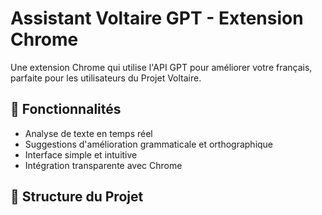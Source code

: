 # Assistant Voltaire GPT - Extension Chrome

Une extension Chrome qui utilise l'API GPT pour améliorer votre français, parfaite pour les utilisateurs du Projet Voltaire.

## 🌟 Fonctionnalités

- Analyse de texte en temps réel
- Suggestions d'amélioration grammaticale et orthographique
- Interface simple et intuitive
- Intégration transparente avec Chrome

## 📁 Structure du Projet 